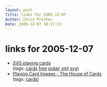 ```yaml
---
layout: post
Title: links for 2005-12-07  
Author: Chris Prather
Date: 2005-12-07 10:17:51
---
```


# links for 2005-12-07
<ul class="delicious">
	<li>
		<div class="delicious-link"><a href="http://david.bellot.free.fr/svg-cards/">SVG playing cards</a></div>
		<div class="delicious-tags">(tags: <a href="http://del.icio.us/perigrin/cards">cards</a> <a href="http://del.icio.us/perigrin/free">free</a> <a href="http://del.icio.us/perigrin/poker">poker</a> <a href="http://del.icio.us/perigrin/xml">xml</a> <a href="http://del.icio.us/perigrin/svg">svg</a>)</div>
	</li>
	<li>
		<div class="delicious-link"><a href="http://thehouseofcards.com/card_images.html">Playing Card Images - The House of Cards</a></div>
		<div class="delicious-tags">(tags: <a href="http://del.icio.us/perigrin/cards">cards</a>)</div>
	</li>
</ul>

